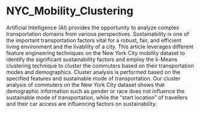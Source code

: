 # NYC_Mobility_Clustering

Artificial Intelligence (AI) provides the opportunity to analyze complex transportation domains from various perspectives. 
Sustainability is one of the important transportation factors vital for a robust, fair, and efficient living environment and the livability of a city. 
This article leverages different feature engineering techniques on the New York City mobility dataset to identify the significant sustainability factors and employ the k-Means clustering technique to cluster the commuters based on their transportation modes and demographics. Cluster analysis is performed based on the specified features and sustainable mode of transportation. Our cluster analysis of commuters on the New York City dataset shows that demographic information such as gender or race does not influence the sustainable mode of transportation, while the “start location” of travellers and their car access are influencing factors on sustainability. 
